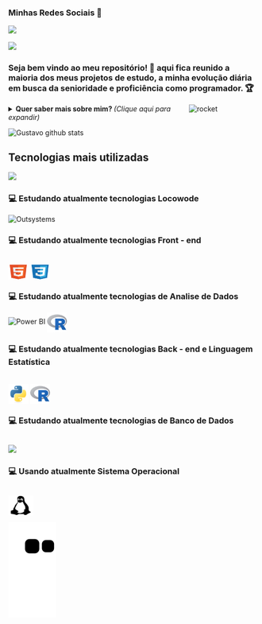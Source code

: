 ### Minhas Redes Sociais 👋

<div> 
  <a href="https://instagram.com/rafaballerini" target="_blank"><img src="https://img.shields.io/badge/-Instagram-%23E4405F?style=for-the-badge&logo=instagram&logoColor=white" target="_blank"></a>
  
  <a href="https://www.linkedin.com/in/gustavo-henrique-de-souza-silva-4a150a68/" target="_blank"><img src="https://img.shields.io/badge/-LinkedIn-%230077B5?style=for-the-badge&logo=linkedin&logoColor=white" target="_blank"></a> 
</div>

### Seja bem vindo ao meu repositório! 👋 aqui fica reunido a maioria dos meus projetos de estudo, a minha evolução diária em busca da senioridade e proficiência como programador. 🏆
<a><img align="right" alt="rocket" height="120" width="140" src="https://media.giphy.com/media/jfF6mIPumEzN9QW0kL/giphy.gif"></a>
<details>
<summary> <b> Quer saber mais sobre mim? </b> <i>(Clique aqui para expandir)</i> </summary>
  
### 📖 Sobre mim

Sou um estudante apaixonado pelas tecnologias. O meu objetivo diário é atuar com rapidez, eficiência e de acordo com as necessidades do meu aprendizado, de forma a proporcionar uma experiência de qualidade, tanto na perspectiva de ganhar conhecimento, como, mostrar para outros o que eu aprendi sobre uma determinada tecnologia. A minha expectativa de carreira é centra-se essencialmente em resolver soluções de software. Fora isso, diria que sou uma pessoa bem humorada, curiosa, flexível e metódica, que prospera sob a pressão de se tornar melhor a cada dia.

Minha jornada diária é adquirir os conhecimentos necessários, colocar a mão na massa para criar essas soluções para as pessoas e me divertir no processo.
</details>

![Gustavo github stats](https://github-readme-stats.vercel.app/api?username=ghdss25&show_icons=true&theme=dracula)

## Tecnologias mais utilizadas

 <div>
  <img height="180em" src="https://github-readme-stats.vercel.app/api/top-langs/?username=ghdss25&layout=compact&langs_count=7&theme=dracula"/>
 </div>

### 💻 Estudando atualmente tecnologias Locowode
![Outsystems](https://img.shields.io/badge/-Outsystems-E42D2C?style=flat-square&logo=outsystems&logoColor=orange)

### 💻 Estudando atualmente tecnologias Front - end

<div style="display: inline_block"><br>
  
  <img align="center" alt="ghdss25-HTML" height="30" width="40" src="https://raw.githubusercontent.com/devicons/devicon/master/icons/html5/html5-original.svg">
  <img align="center" alt="ghdss25-CSS" height="30" width="40" src="https://raw.githubusercontent.com/devicons/devicon/master/icons/css3/css3-original.svg">
  
</div>

### 💻 Estudando atualmente tecnologias de Analise de Dados 

![Power BI](https://img.shields.io/badge/-PowerBI-E42D2C?style=flat-square&logo=power-bi&logoColor=yellow)
 <img align="center" alt="ghdss25-R" height="40" width="40" src="https://raw.githubusercontent.com/devicons/devicon/master/icons/r/r-original.svg">
  
### 💻 Estudando atualmente tecnologias Back - end e Linguagem Estatística 
<div style="display: inline_block"><br> 
  
  <img align="center" alt="ghdss25-Python" height="40" width="40" src="https://raw.githubusercontent.com/devicons/devicon/master/icons/python/python-original.svg">
 
  <img align="center" alt="ghdss25-R" height="40" width="40" src="https://raw.githubusercontent.com/devicons/devicon/master/icons/r/r-original.svg">

</div>
  
### 💻 Estudando atualmente tecnologias de Banco de Dados

<div style="display: inline_block"><br> 
   <img src="https://img.shields.io/badge/PostgreSQL-316192?style=for-the-badge&logo=postgresql&logoColor=white"/>
</div>

### 💻 Usando atualmente Sistema Operacional

<div style="display: inline_block"><br> 
  
  <img align="center" alt="ghdss25-Java" height="40" width="50" src="https://raw.githubusercontent.com/devicons/devicon/master/icons/linux/linux-plain.svg">
  
</div>


  ![Snake animation](https://github.com/rafaballerini/rafaballerini/blob/output/github-contribution-grid-snake.svg)


